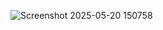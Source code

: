 ![Screenshot 2025-05-20 150758](https://github.com/user-attachments/assets/c66020e6-65d7-4bc2-aa13-fab3abf8c634)
